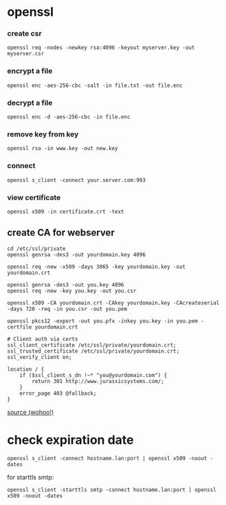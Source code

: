 # openssl

### create csr
    openssl req -nodes -newkey rsa:4096 -keyout myserver.key -out myserver.csr

### encrypt a file
    openssl enc -aes-256-cbc -salt -in file.txt -out file.enc

### decrypt a file
    openssl enc -d -aes-256-cbc -in file.enc

### remove key from key
    openssl rsa -in www.key -out new.key

### connect
    openssl s_client -connect your.server.com:993

### view certificate
    openssl x509 -in certificate.crt -text

## create CA for webserver
```
cd /etc/ssl/private
openssl genrsa -des3 -out yourdomain.key 4096

openssl req -new -x509 -days 3065 -key yourdomain.key -out yourdomain.crt

openssl genrsa -des3 -out you.key 4096
openssl req -new -key you.key -out you.csr

openssl x509 -CA yourdomain.crt -CAkey yourdomain.key -CAcreateserial -days 720 -req -in you.csr -out you.pem

openssl pkcs12 -export -out you.pfx -inkey you.key -in you.pem -certfile yourdomain.crt

# Client auth via certs
ssl_client_certificate /etc/ssl/private/yourdomain.crt;
ssl_trusted_certificate /etc/ssl/private/yourdomain.crt;
ssl_verify_client on;

location / {
    if ($ssl_client_s_dn !~* "you@yourdomain.com") {
        return 301 http://www.jurassicsystems.com/;
    }
    error_page 403 @fallback;
}
```

[source (wohoo!)](http://arstechnica.com/information-technology/2014/04/taking-e-mail-back-part-4-the-finale-with-webmail-everything-after/4/)

# check expiration date

```
openssl s_client -connect hostname.lan:port | openssl x509 -noout -dates
```

for starttls smtp:

```
openssl s_client -starttls smtp -connect hostname.lan:port | openssl x509 -noout -dates
```
